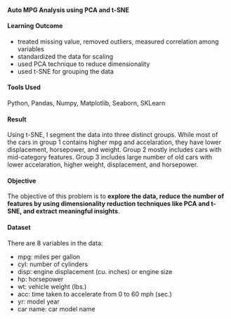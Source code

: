 #### Auto MPG Analysis using PCA and t-SNE

#### Learning Outcome
- treated missing value, removed outliers, measured correlation among variables
- standardized the data for scaling
- used PCA technique to reduce dimensionality
- used t-SNE for grouping the data

#### Tools Used 
Python, Pandas, Numpy, Matplotlib, Seaborn, SKLearn

#### Result
Using t-SNE, I segment the data into three distinct groups. While most of the cars in group 1 contains higher mpg and accelaration, they have lower displacement, horsepower, and weight. 
Group 2 mostly includes cars with mid-category features. Group 3 includes large number of old cars with lower accelaration, higher weight, displacement, and horsepower.

#### Objective
The objective of this problem is to **explore the data, reduce the number of features by using dimensionality reduction techniques like PCA and t-SNE, and extract meaningful insights**.

#### Dataset
There are 8 variables in the data: 

- mpg: miles per gallon
- cyl: number of cylinders
- disp: engine displacement (cu. inches) or engine size
- hp: horsepower
- wt: vehicle weight (lbs.)
- acc: time taken to accelerate from 0 to 60 mph (sec.)
- yr: model year
- car name: car model name
